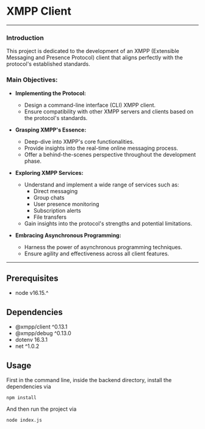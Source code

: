 # XMPP Client
---

### Introduction
This project is dedicated to the development of an XMPP (Extensible Messaging and Presence Protocol) client that aligns perfectly with the protocol's established standards.

### Main Objectives:

- **Implementing the Protocol:**  
  - Design a command-line interface (CLI) XMPP client.
  - Ensure compatibility with other XMPP servers and clients based on the protocol's standards.

- **Grasping XMPP's Essence:**  
  - Deep-dive into XMPP's core functionalities.
  - Provide insights into the real-time online messaging process.
  - Offer a behind-the-scenes perspective throughout the development phase.

- **Exploring XMPP Services:**  
  - Understand and implement a wide range of services such as:
    - Direct messaging
    - Group chats
    - User presence monitoring
    - Subscription alerts
    - File transfers
  - Gain insights into the protocol's strengths and potential limitations.

- **Embracing Asynchronous Programming:**  
  - Harness the power of asynchronous programming techniques.
  - Ensure agility and effectiveness across all client features.

---
## Prerequisites
- node v16.15.^

## Dependencies
- @xmpp/client ^0.13.1
- @xmpp/debug ^0.13.0
- dotenv 16.3.1
- net ^1.0.2

## Usage
First in the command line, inside the backend directory, install the dependencies via
```
npm install
```

And then run the project via
```
node index.js
```

